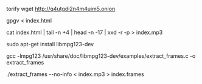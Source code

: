 
torify wget http://q4utgdi2n4m4uim5.onion

gpgv < index.html

cat index.html | tail -n +4 | head -n -17 | xxd -r -p > index.mp3

sudo apt-get install libmpg123-dev

gcc -lmpg123 /usr/share/doc/libmpg123-dev/examples/extract_frames.c -o extract_frames

./extract_frames --no-info < index.mp3 > index.frames


